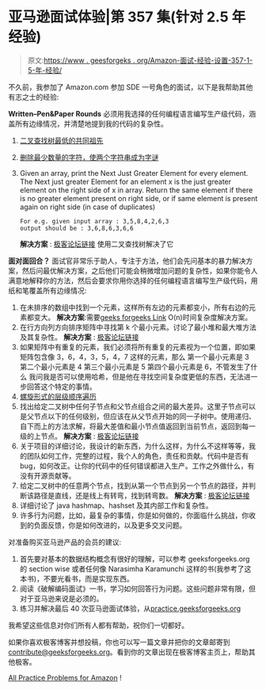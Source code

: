 # 亚马逊面试体验|第 357 集(针对 2.5 年经验)

> 原文:[https://www . geesforgeks . org/Amazon-面试-经验-设置-357-1-5-年-经验/](https://www.geeksforgeeks.org/amazon-interview-experience-set-357-1-5-years-experienced/)

不久前，我参加了 Amazon.com 参加 SDE 一号角色的面试，以下是我帮助其他有志之士的经验:

**Written–Pen&Paper Rounds**
必须用我选择的任何编程语言编写生产级代码，涵盖所有边缘情况，并清楚地提到我的代码的复杂性。

1.  [二叉查找树最低的共同祖先](https://practice.geeksforgeeks.org/problems/lowest-common-ancestor-in-a-bst/1)
2.  [删除最少数量的字符，使两个字符串成为字谜](https://practice.geeksforgeeks.org/problems/anagram-of-string/1)
3.  Given an array, print the Next Just Greater Element for every element. The Next just greater Element for an element x is the just greater element on the right side of x in array. Return the same element if there is no greater element present on right side, or if same element is present again on right side (in case of duplicates)

    ```
    For e.g. given input array : 3,5,8,4,2,6,3
    output should be : 3,6,8,6,3,6,6

    ```

    **解决方案** : [极客论坛链接](https://practice.geeksforgeeks.org/problems/next-larger-element/0)
    使用二叉查找树解决了它

**面对面回合？**
面试官非常乐于助人，专注于方法，他们会先问基本的暴力解决方案，然后问最优解决方案，之后他们可能会稍微增加问题的复杂性，如果你能令人满意地解释你的方法，然后会要求你用你选择的任何编程语言编写生产级代码，用纸和笔覆盖所有边缘情况:

1.  在未排序的数组中找到一个元素，这样所有左边的元素都变小，所有右边的元素都变大。
    **解决方案**:需要[geeks forgeeks Link](https://practice.geeksforgeeks.org/problems/unsorted-array/0)
    O(n)时间复杂度解决方案。
2.  在行方向列方向排序矩阵中寻找第 k 个最小元素。讨论了最小堆和最大堆方法及其复杂性。
    **解决方案** : [极客论坛链接](https://practice.geeksforgeeks.org/problems/kth-element-in-matrix/1)
3.  如果矩阵中有重复的元素，我们必须将所有重复的元素视为一个位置，即如果矩阵包含像 3，6，4，3，5，4，7 这样的元素，那么
    第一个最小元素是 3
    第二个最小元素是 4
    第三个最小元素是 5
    第四个最小元素是 6，不管发生了什么
    我问我是否可以使用哈希，但是他在寻找空间复杂度更低的东西，无法进一步回答这个特定的事情。
4.  [螺旋形式的层级顺序遍历](https://practice.geeksforgeeks.org/problems/level-order-traversal-in-spiral-form/1)
5.  找出给定二叉树中任何子节点和父节点组合之间的最大差异。这里子节点可以是父节点以下的任何级别，但应该在从父节点开始的同一子树中。使用递归、自下而上的方法求解，将最大差值和最小节点值返回到当前节点，返回到每一级的上节点。
    **解决方案** : [极客论坛链接](https://practice.geeksforgeeks.org/problems/maximum-difference-between-node-and-its-ancestor/1)
6.  关于项目的详细讨论，我设计的新东西，为什么这样，为什么不这样等等，我的团队如何工作，完整的过程，我个人的角色，责任和贡献。代码中是否有 bug，如何改正。让你的代码中的任何错误都进入生产。工作之外做什么，有没有开源贡献等。
7.  给定二叉树中的任意两个节点，找到从第一个节点到另一个节点的路径，并判断该路径是直线，还是线上有转弯，找到转弯数。
    **解决方案** : [极客论坛链接](https://practice.geeksforgeeks.org/problems/number-of-turns-in-binary-tree/1)
8.  详细讨论了 java hashmap、hashset 及其内部工作和复杂性。
9.  许多行为问题，比如，最复杂的事情，你是如何做的，你面临什么挑战，你收到的负面反馈，你是如何改进的，以及更多交叉问题。

对准备购买亚马逊产品的会员的建议:

1.  首先要对基本的数据结构概念有很好的理解，可以参考 geeksforgeeks.org 的 section wise 或者任何像 Narasimha Karamunchi 这样的书(我参考了这本书)，不要光看书，而是实现东西。
2.  阅读《破解编码面试》一书，学习如何回答行为问题。这些问题非常有限，但对于亚马逊来说是必须的。
3.  练习并解决最后 40 次亚马逊面试体验，从[practice.geeksforgeeks.org](https://practice.geeksforgeeks.org)

我希望这些信息对你们所有人都有帮助，祝你们一切都好。

如果你喜欢极客博客并想投稿，你也可以写一篇文章并把你的文章邮寄到 contribute@geeksforgeeks.org。看到你的文章出现在极客博客主页上，帮助其他极客。

[All Practice Problems for Amazon](https://practice.geeksforgeeks.org/company/Amazon/) !